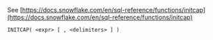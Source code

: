 See [https://docs.snowflake.com/en/sql-reference/functions/initcap](https://docs.snowflake.com/en/sql-reference/functions/initcap)
```
INITCAP( <expr> [ , <delimiters> ] )
```
